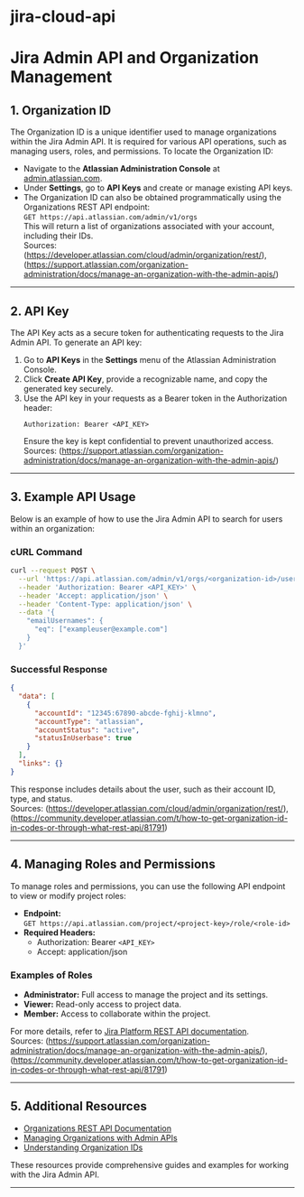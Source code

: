 # jira-cloud-api
# **Jira Admin API and Organization Management**

## **1. Organization ID**
The Organization ID is a unique identifier used to manage organizations within the Jira Admin API. It is required for various API operations, such as managing users, roles, and permissions. To locate the Organization ID:
- Navigate to the **Atlassian Administration Console** at [admin.atlassian.com](https://admin.atlassian.com).
- Under **Settings**, go to **API Keys** and create or manage existing API keys.
- The Organization ID can also be obtained programmatically using the Organizations REST API endpoint:  
  `GET https://api.atlassian.com/admin/v1/orgs`  
  This will return a list of organizations associated with your account, including their IDs.  
  Sources: (https://developer.atlassian.com/cloud/admin/organization/rest/), (https://support.atlassian.com/organization-administration/docs/manage-an-organization-with-the-admin-apis/)

---

## **2. API Key**
The API Key acts as a secure token for authenticating requests to the Jira Admin API. To generate an API key:
1. Go to **API Keys** in the **Settings** menu of the Atlassian Administration Console.
2. Click **Create API Key**, provide a recognizable name, and copy the generated key securely.
3. Use the API key in your requests as a Bearer token in the Authorization header:  
   ```
   Authorization: Bearer <API_KEY>
   ```
   Ensure the key is kept confidential to prevent unauthorized access.  
   Sources: (https://support.atlassian.com/organization-administration/docs/manage-an-organization-with-the-admin-apis/)

---

## **3. Example API Usage**
Below is an example of how to use the Jira Admin API to search for users within an organization:

### **cURL Command**
```bash
curl --request POST \
  --url 'https://api.atlassian.com/admin/v1/orgs/<organization-id>/users/search' \
  --header 'Authorization: Bearer <API_KEY>' \
  --header 'Accept: application/json' \
  --header 'Content-Type: application/json' \
  --data '{
    "emailUsernames": {
      "eq": ["exampleuser@example.com"]
    }
  }'
```

### **Successful Response**
```json
{
  "data": [
    {
      "accountId": "12345:67890-abcde-fghij-klmno",
      "accountType": "atlassian",
      "accountStatus": "active",
      "statusInUserbase": true
    }
  ],
  "links": {}
}
```
This response includes details about the user, such as their account ID, type, and status.  
Sources: (https://developer.atlassian.com/cloud/admin/organization/rest/), (https://community.developer.atlassian.com/t/how-to-get-organization-id-in-codes-or-through-what-rest-api/81791)

---

## **4. Managing Roles and Permissions**
To manage roles and permissions, you can use the following API endpoint to view or modify project roles:
- **Endpoint:**  
  `GET https://api.atlassian.com/project/<project-key>/role/<role-id>`
- **Required Headers:**  
  - Authorization: Bearer `<API_KEY>`
  - Accept: application/json

### **Examples of Roles**
- **Administrator:** Full access to manage the project and its settings.
- **Viewer:** Read-only access to project data.
- **Member:** Access to collaborate within the project.  

For more details, refer to [Jira Platform REST API documentation](https://developer.atlassian.com/cloud/jira/platform/rest/v3/).  
Sources: (https://support.atlassian.com/organization-administration/docs/manage-an-organization-with-the-admin-apis/), (https://community.developer.atlassian.com/t/how-to-get-organization-id-in-codes-or-through-what-rest-api/81791)

---

## **5. Additional Resources**
- [Organizations REST API Documentation](https://developer.atlassian.com/cloud/admin/organization/rest/)  
- [Managing Organizations with Admin APIs](https://support.atlassian.com/organization-administration/docs/manage-an-organization-with-the-admin-apis/)  
- [Understanding Organization IDs](https://confluence.atlassian.com/jirakb/what-it-is-the-organization-id-and-where-to-find-it-1207189876.html)  

These resources provide comprehensive guides and examples for working with the Jira Admin API.

---
